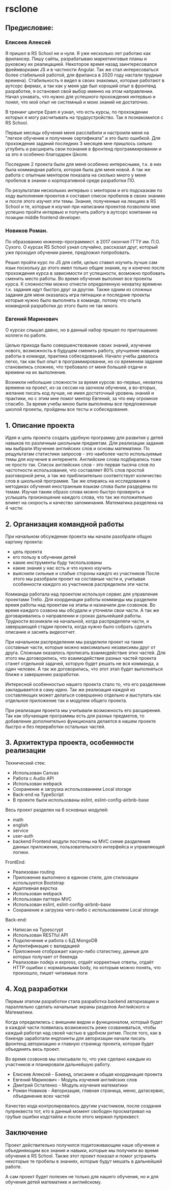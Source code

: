 # rsclone
## Предисловие:
### Елисеев Алексей 
Я пришел в RS School не и нуля. Я уже несколько лет работаю как фрилансер. Пишу сайты, разрабатываю маркетинговые планы и руковожу их реалицацией. Некоторое время назад заинтересовался фреймворками JS и в частности Angular.
Так же стал интересоваться более стабильной работой, для фриланса в 2020 году настали трудные времена).
Стабильность я видел в своих знакомых, которые работают в аутсорс фирмах, а так как у меня уде был хороший опыт в фронтенд разработке, я остановил свой выбор именно на этом направлении.
Начал узнавать, что нужно для успешного прохождения интервью и понял, что мой опыт не системный и моих знаний не достаточно.

В тренинг центре Epam я узнал, что есть курсы, по прохождении которых я могу расчитывать на трудоустройство. Так я познакомился с RS School.

Первые месяцы обучения меня расслабили и настроили меня на "легкое обучение и получение сертификата" и это было ошибкой. Для прохождения заданий последних 3 месяцев мне пришлось сильно углубить и расширить свои познания в фронтенд программировании и за это я особенно благодарен Школе.

Последние 2 проекта были для меня особенно интересными, т.к. в них была коммандная работа, которая была для меня новой. А так же работа с опытным ментором показала на сколько много у меня пробелов в знании о корпоративной среде разработки ПО.

По результатам нескольких интервью с ментором и его подсказкам по ходу выполнения проектов я составил список пробелов в своих знаниях и после этого изучил эти темы.
Знания, полученные на лекциях в RS School и те, которые я изучил при написании проектов позволили мне успешно пройти интервью и получить работу в аутсорс компании на позиции middle frontend developer.
### Новиков Роман.
По образованию инженер-программист. в 2017 окончил ГГТУ им. П.О. Сухого. О курсах RS School узнал случайно, рассказал друг, который уже проходил обучении ранее, предложил попробовать.

Решил пройти курс по JS для себя, целью ставил изучить лучше сам язык поскольку до этого имел только общие знания, ну и конечно после прохождения курса в зависимости от успешности, возможно пробовать сменить место работы. Во время обучения выполнил все проекты курса. К сложностям можно отнести определенную нехватку времени т.к. задания идут быстро друг за другом. Также одним из сложных задания для меня оказалась игра пятнашки и последние проекты которые нужно было выполнять в команде, потому что опыта командной разработки до этого было не так много.
### Евгений Маринович
О курсах слышал давно, но в данный набор пришел по приглашению коллеги по работе.

Целью прихода было совершенствование своих знаний, изучение нового, возможность в будущем сменить работу, улучшение навыков работы в команде, практика собеседований. Начало учебы давалось легко, так как был опыт в программировании, но со временем задания становились сложнее, что требовало от меня большей отдачи и времени на их выполнение.

Возникли небольшие сложности за время курсов: во-первых, нехватка времени на проект, из-за сессии на заочном обучении, а во-вторых, желание писать код лучше, не имея достаточный уровень знаний и практики, но с этим мне помог ментор Евгений, за что ему огромное спасибо. За время учебы мною были выполнены все предложенные школой проекты, пройдены все тесты и собеседования.

## 1. Описание проекта
Идея и цель проекта создать удобную программу для развития у детей навыков по различным школьным предметам.
Для реализации задания мы выбрали Изучение английских слов и основы математики. По рещультатам статистики запросов - это наиболее часто используемые темы для изучения в интеренете.
Английские слова подбирались тоже не просто так. Список английских слов - это первая тысяча слов по частотности использования, что составляет 80% слов простой разговорной речи, а так же приблизительно соответствует количество слов в школьной программе.
Так же опираясь на исследования в методиках обучения иностранным языкам слова были раздедены по темам. Изучая таким образо слова можно быстро проверить и услышать произношение каждого слова, что так же положительно влияет на скорость и качество запоминания.
Математика разделена на 4 части: 

## 2. Организация командной работы
При начальном обсуждении проекта мы начали разобрали общую картину проекта:
- цель проекта
- его пользу в обучении детей
- какие инструменты буду тиспользованы
- какие знания у нас есть и что нужно изучить
- выяснили сильные и слабые стороны каждго из участников
После этого мы разобрали проект на составные части и, учитывая особенности каждого из участников распределили эти части.

Комманда работала над проектом используя сервис для управления проектами Trello. Для координации работы комманды мы разделили время работы над проектам на этапы и назначили дни созвонов.
Во время каждого созвона мы обсудали и уточняли свои части. А так же договаривались о направлении и сроках дальнейшей работы. Трудности возникали на начальной, когда распределяли части, и завершающей стадии проекта, когда нужно было собрать сделать описание и заснять видеоотчет.

При начальном распределении мы разделили проект на такие составные части, которые можно максимально независимы друг от друга. Сложным оказалось прописать взаимодействие этих частей. Для этого мы договорились, что взаимодействие разных частей проекта станет отдельной задачей, которую будет решать не вся комманда, а один человек. А так же договорились, что этот этап будет выполняться ближе к завершению разработки.

Интересной особенностью нашего проекта стало то, что его разделение закладывается в саму идею. Так же реализация каждой из составляющих может делаться совершенно отдельно и выступать как отдельное приложение так и модулем общего проекта.

При реализации проекта мы учитывали возможность его расширения. Так как обучающие программы есть для разных предметов, то добавление дополнительно функционала делается в нашем проекте быстро и без переработки остальных частей.

## 3. Архитектура проекта, особенности реализации
Технический стек:
- Использован Canvas
- Работа с Audio API
- Использован webpack
- Сохранение и загрузка использованием Local storage
- Back-end на TypeScript
- В проекте были использованы eslint, eslint-config-airbnb-base

Весь проект разделен на 6 основных модулей:
- math
- english
- service
- user-auth
- backend
Frontend модули постоены на MVC схеме разделения данных приложения, пользовательского интерфейса и управляющей логики.

FrontEnd:
- Реализован routing
- Приложение выполнено в едином стиле, для стилизации используется Bootstrap
- Адаптивная верстка
- Использован webpack
- Использован паттерн MVC
- Использован eslint, eslint-config-airbnb-base
- Сохранение и загрузка чего-либо с использованием Local storage

Back-end:
- Написан на Typescrypt
- Использован RESTful API
- Подключение и работа с БД MongoDB
- Аутентификация с валидацией
- Приложение отображает какую-либо статистику, данные для которых получает от бекенда
- Реализован nodejs и express, отдаёт корректные ответы, отдаёт HTTP ошибки с нормальными body, по которым можно понять, что произошло, пишет читаемые логи

## 4. Ход разработки
Первым этапом разработки стала разработка backend авторизации и параллельно сделать начальные экраны разделов Английского и Математики.

Когда определились с внешним видом и функционалом, который будет в каждой части появилась возможность реже созваниваться, чтобы каждый работал над своей частью в удобном ритме.
После того, как в бэкенде заработали ендпоинты для авторизации начали писать фронтенд авторизацию и главную страницу проекта, которая будет объединять весь проект.

Во время созвонов мы описывали то, что уже сделано каждым из участников и планировали дальнейшую работу.
- Елисеев Алексей - Бэкенд, описание и общая координация проекта
- Евгений Маринович - Модуль изучения английских слов
- Дмитрий Остапенко - Модуль изучения математики
- Роман Новиков - Авторизация, главная страница, меню, датасервис, объединение всех частей

Качество кода контролировалось другим участником, после создания пулреквеста тот, кто в данный момент свободен просматривал на грубые ошибки кодстайла и после этого мержил пулреквест.

## Заключение
Проект действительно получился подитоживающим наше обучение и объединяющим все знания и навыки, которые мы получили во время обучения в RS School. Также этот проект показал и помог устранить некоторые те пробелы в знаниях, которые будут мешать в дальнейшей работе.

А сам проект будет полезен не только для нашего обучения, но и для обучения детей математике и английскому.
